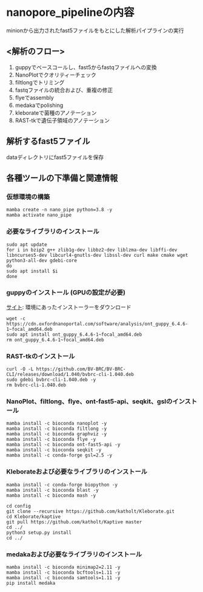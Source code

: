 # nanopore_pipelineの内容
minionから出力されたfast5ファイルをもとにした解析パイプラインの実行  

## <解析のフロー>
1. guppyでベースコールし、fast5からfastqファイルへの変換
2. NanoPlotでクオリティーチェック
3. filtlongでトリミング
4. fastqファイルの統合および、重複の修正
5. flyeでassembly
6. medakaでpolishing
7. kleborateで菌種のアノテーション
8. RAST-tkで遺伝子領域のアノテーション

## 解析するfast5ファイル
dataディレクトリにfast5ファイルを保存

## 各種ツールの下準備と関連情報
### 仮想環境の構築
```
mamba create -n nano_pipe python=3.8 -y
mamba activate nano_pipe
```
### 必要なライブラリのインストール
```
sudo apt update
for i in bzip2 g++ zlib1g-dev libbz2-dev liblzma-dev libffi-dev libncurses5-dev libcurl4-gnutls-dev libssl-dev curl make cmake wget python3-all-dev gdebi-core
do
sudo apt install $i
done
```

### guppyのインストール (GPUの設定が必要)   
[サイト](https://community.nanoporetech.com/downloads): 環境にあったインストーラーをダウンロード 
```
wget -c https://cdn.oxfordnanoportal.com/software/analysis/ont_guppy_6.4.6-1~focal_amd64.deb
sudo apt install ont_guppy_6.4.6-1~focal_amd64.deb
rm ont_guppy_6.4.6-1~focal_amd64.deb
```

### RAST-tkのインストール
```
curl -O -L https://github.com/BV-BRC/BV-BRC-CLI/releases/download/1.040/bvbrc-cli-1.040.deb
sudo gdebi bvbrc-cli-1.040.deb -y
rm bvbrc-cli-1.040.deb
```

### NanoPlot、filtlong、flye、ont-fast5-api、seqkit、gslのインストール
```
mamba install -c bioconda nanoplot -y
mamba install -c bioconda filtlong -y
mamba install -c bioconda graphviz -y
mamba install -c bioconda flye -y
mamba install -c bioconda ont-fast5-api -y
mamba install -c bioconda seqkit -y
mamba install -c conda-forge gsl=2.5 -y
```

### Kleborateおよび必要なライブラリのインストール
```
mamba install -c conda-forge biopython -y
mamba install -c bioconda blast -y
mamba install -c bioconda mash -y
```
```
cd config
git clone --recursive https://github.com/katholt/Kleborate.git
cd Kleborate/kaptive
git pull https://github.com/katholt/Kaptive master
cd ../
python3 setup.py install
cd ../
```

### medakaおよび必要なライブラリのインストール
```
mamba install -c bioconda minimap2=2.11 -y
mamba install -c bioconda bcftools=1.11 -y
mamba install -c bioconda samtools=1.11 -y
pip install medaka
```

